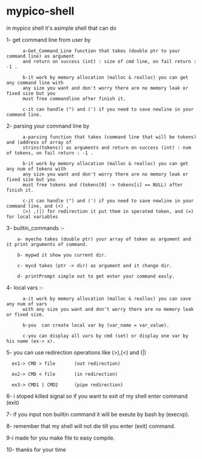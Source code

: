 # mypico-shell
in mypico shell it's asimple shell that can do

  1- get command line from user by
  
          a-Get_Command_Line function that takes (double ptr to your command line) as argument 
          and return on success (int) : size of cmd line, on fail return : -1 .
        
          b-it work by memory allocation (malloc & realloc) you can get any command line with
          any size you want and don't worry there are no memory leak or fixed size but you
          must free commandline after finish it.
        
          c-it can handle (") and (') if you need to save newline in your command line.

  2- parsing your command line by
  
          a-parsing function that takes (command line that will be tokens) and (address of array of
          strins(tokens)) as arguments and return on success (int) : num of tokens, on fail return : -1 .
        
          b-it work by memory allocation (malloc & realloc) you can get any num of tokens with
          any size you want and don't worry there are no memory leak or fixed size but you
          must free tokens and (tokens[0] -> tokens[i] == NULL) after finish it.
        
          c-it can handle (") and (') if you need to save newline in your command line, and (<) ,
          (>) ,(|) for redirection it put them in sperated token, and (=) for local variables 

  3- builtin_commands :-
  
        a- myecho takes (double ptr) your array of token as argument and it print arguments of command.
        
        b- mypwd it show you current dir.
        
        c- mycd takes (ptr -> dir) as argument and it change dir.
        
        d- printPrompt simple out to get enter your command easly.

  4- local vars :-
  
          a-it work by memory allocation (malloc & realloc) you can save any num of vars 
          with any size you want and don't worry there are no memory leak or fixed size. 
        
          b-you  can create local var by (var_name = var_value).
          
          c-you can display all vars by cmd (set) or display one var by his name (ex-> x).
          
  5- you can use redirection operations like (>),(<) and (|) 
  
      ex1-> CMD > file       (out redirection)
      
      ex2-> CMD < file       (in redirection)
      
      ex3-> CMD1 | CMD2      (pipe redirection)

  6- i stoped killed signal so if you want to exit of my shell enter command (exit)

  7- if you input non builtin command it will be exeute by bash by (execvp).

  8- remember that my shell will not die till you enter (exit) command.

  9-i made for you make file to easy compile.

  10- thanks for your time 
  
        

        
        
          
